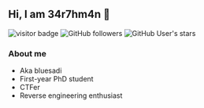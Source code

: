 ##  Hi, I am 34r7hm4n 👋

![visitor badge](https://visitor-badge.glitch.me/badge?page_id=bluesadi.bluesadi)
![GitHub followers](https://img.shields.io/github/followers/bluesadi?style=social)   ![GitHub User's stars](https://img.shields.io/github/stars/bluesadi?style=social)

### About me
- Aka bluesadi
- First-year PhD student
- CTFer
- Reverse engineering enthusiast
